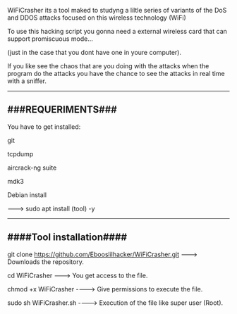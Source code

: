 WiFiCrasher its a tool maked to studyng a liltle series of variants of the DoS and DDOS attacks focused on this wireless technology (WiFi)

To use this hacking script you gonna need a external wireless card that can support promiscuous mode...

(just in the case that you dont have one in youre computer).

If you like see the chaos that are you doing with the attacks when the program do the attacks you have the chance to see the attacks in real time with a sniffer.

_____________________
###REQUERIMENTS###
---------------------

You have to get installed:

git

tcpdump 

aircrack-ng suite

mdk3 


Debian install

---> sudo apt install (tool) -y

_________________________
####Tool installation####
-------------------------

git clone https://github.com/Ebooslilhacker/WiFiCrasher.git ---> Downloads the repository.

cd WiFiCrasher ---> You get access to the file.

chmod +x WiFiCrasher ----> Give permissions to execute the file.

sudo sh WiFiCrasher.sh ----> Execution of the file like super user (Root).
